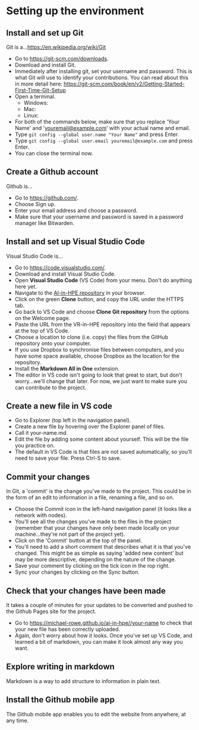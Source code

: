 # Setting up the environment


## Install and set up Git

Git is a...https://en.wikipedia.org/wiki/Git

- Go to https://git-scm.com/downloads.
- Download and install Git.
- Immediately after installing git, set your username and password. This is what Git will use to identify your contributions. You can read about this in more detail here: https://git-scm.com/book/en/v2/Getting-Started-First-Time-Git-Setup
- Open a terminal.
	- Windows: 
	- Mac: 
	- Linux: 
- For both of the commands below, make sure that you replace 'Your Name' and 'youremail@example.com' with your actual name and email.
- Type `git config --global user.name "Your Name"` and press Enter.
- Type `git config --global user.email youremail@example.com` and press Enter.
- You can close the terminal now.

## Create a Github account

Github is...

- Go to https://github.com/.
- Choose Sign up.
- Enter your email address and choose a password.
- Make sure that your username and password is saved in a password manager like Bitwarden.


## Install and set up Visual Studio Code

Visual Studio Code is...

- Go to https://code.visualstudio.com/.
- Download and install Visual Studio Code.
- Open **Visual Studio Code** (VS Code) from your menu. Don't do anything here yet.
- Navigate to the [AI-in-HPE repository](https://github.com/michael-rowe/ai-in-hpe) in your browser.
- Click on the green **Clone** button, and copy the URL under the HTTPS tab.
- Go back to VS Code and choose **Clone Git repository** from the options on the Welcome page.
- Paste the URL from the VR-in-HPE repository into the field that appears at the top of VS Code.
- Choose a location to clone (i.e. copy) the files from the GitHub repository onto your computer.
- If you use Dropbox to synchronise files between computers, and you have some space available, choose Dropbox as the location for the repository.
- Install the **Markdown All in One** extension.
- The editor in VS code isn't going to look that great to start, but don't worry...we'll change that later. For now, we just want to make sure you can contribute to the project.

## Create a new file in VS code

- Go to Explorer (top left in the navigation panel).
- Create a new file by hovering over the Explorer panel of files.
- Call it your-name.md.
- Edit the file by adding some content about yourself. This will be the file you practice on.
- The default in VS Code is that files are not saved automatically, so you'll need to save your file. Press Ctrl-S to save.


## Commit your changes

In Git, a 'commit' is the change you've made to the project. This could be in the form of an edit to information in a file, renaming a file, and so on.

- Choose the Commit icon in the left-hand navigation panel (it looks like a network with nodes).
- You'll see all the changes you've made to the files in the project (remember that your changes have only been made locally on your machine...they're not part of the project yet).
- Click on the 'Commit' button at the top of the panel.
- You'll need to add a short comment that describes what it is that you've changed. This might be as simple as saying 'added new content' but may be more descriptive, depending on the nature of the change.
- Save your comment by clicking on the tick icon in the rop right.
- Sync your changes by clicking on the Sync button.


## Check that your changes have been made

It takes a couple of minutes for your updates to be converted and pushed to the Github Pages site for the project.

- Go to https://michael-rowe.github.io/ai-in-hpe//your-name to check that your new file has been correctly uploaded.
- Again, don't worry about how it looks. Once you've set up VS Code, and learned a bit of markdown, you can make it look almost any way you want.


## Explore writing in markdown

Markdown is a way to add structure to information in plain text.


## Install the Github mobile app

The Github mobile app enables you to edit the website from anywhere, at any time.